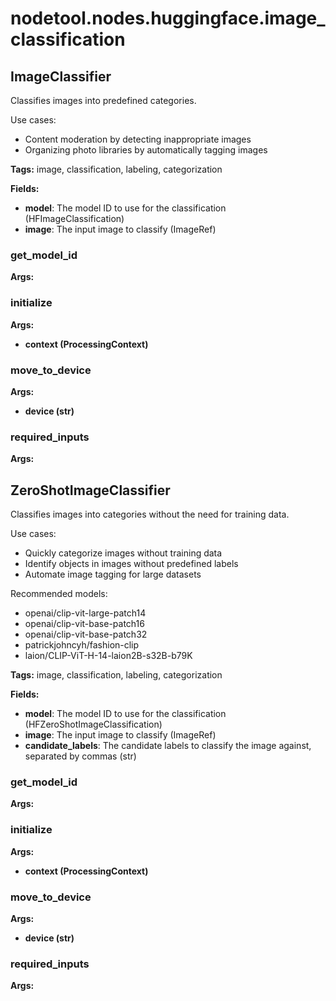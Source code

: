 # nodetool.nodes.huggingface.image_classification

## ImageClassifier

Classifies images into predefined categories.

Use cases:
- Content moderation by detecting inappropriate images
- Organizing photo libraries by automatically tagging images

**Tags:** image, classification, labeling, categorization

**Fields:**
- **model**: The model ID to use for the classification (HFImageClassification)
- **image**: The input image to classify (ImageRef)

### get_model_id

**Args:**

### initialize

**Args:**
- **context (ProcessingContext)**

### move_to_device

**Args:**
- **device (str)**

### required_inputs

**Args:**


## ZeroShotImageClassifier

Classifies images into categories without the need for training data.

Use cases:
- Quickly categorize images without training data
- Identify objects in images without predefined labels
- Automate image tagging for large datasets

Recommended models:
- openai/clip-vit-large-patch14
- openai/clip-vit-base-patch16
- openai/clip-vit-base-patch32
- patrickjohncyh/fashion-clip
- laion/CLIP-ViT-H-14-laion2B-s32B-b79K

**Tags:** image, classification, labeling, categorization

**Fields:**
- **model**: The model ID to use for the classification (HFZeroShotImageClassification)
- **image**: The input image to classify (ImageRef)
- **candidate_labels**: The candidate labels to classify the image against, separated by commas (str)

### get_model_id

**Args:**

### initialize

**Args:**
- **context (ProcessingContext)**

### move_to_device

**Args:**
- **device (str)**

### required_inputs

**Args:**


